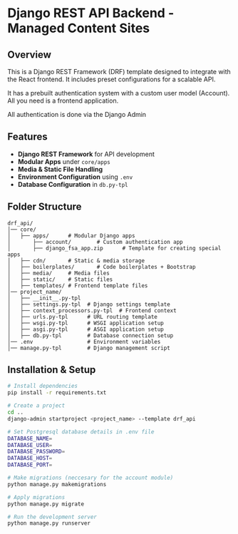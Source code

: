 # Django REST API Backend - Managed Content Sites

## Overview
This is a Django REST Framework (DRF) template designed to integrate with the React frontend. It includes preset configurations for a scalable API.

It has a prebuilt authentication system with a custom user model (Account). All you need is a frontend application.

All authentication is done via the Django Admin

## Features
- **Django REST Framework** for API development
- **Modular Apps** under `core/apps`
- **Media & Static File Handling**
- **Environment Configuration** using `.env`
- **Database Configuration** in `db.py-tpl`


## Folder Structure
```
drf_api/
│── core/
│   ├── apps/      # Modular Django apps
│   	├── account/		# Custom authentication app
│   	├── django_fsa_app.zip		# Template for creating special apps
│   ├── cdn/       # Static & media storage
│   ├── boilerplates/       # Code boilerplates + Bootstrap
│   ├── media/     # Media files
│   ├── static/    # Static files
│   ├── templates/ # Frontend template files
│── project_name/
│   ├── __init__.py-tpl
│   ├── settings.py-tpl  # Django settings template
│   ├── context_processors.py-tpl  # Frontend context
│   ├── urls.py-tpl      # URL routing template
│   ├── wsgi.py-tpl      # WSGI application setup
│   ├── asgi.py-tpl      # ASGI application setup
│   ├── db.py-tpl        # Database connection setup
│── .env                 # Environment variables
│── manage.py-tpl        # Django management script
```

## Installation & Setup
```sh
# Install dependencies
pip install -r requirements.txt

# Create a project
cd ..
django-admin startproject <project_name> --template drf_api 

# Set Postgresql database details in .env file
DATABASE_NAME=
DATABASE_USER=
DATABASE_PASSWORD=
DATABASE_HOST=
DATABASE_PORT=

# Make migrations (neccesary for the account module)
python manage.py makemigrations

# Apply migrations
python manage.py migrate

# Run the development server
python manage.py runserver
```

